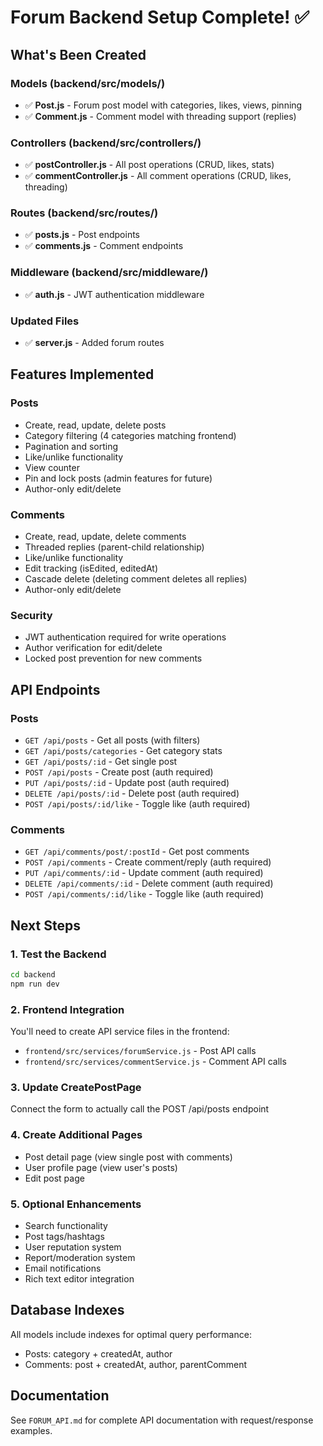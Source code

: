 # Forum Backend Setup Complete! ✅

## What's Been Created

### Models (backend/src/models/)

- ✅ **Post.js** - Forum post model with categories, likes, views, pinning
- ✅ **Comment.js** - Comment model with threading support (replies)

### Controllers (backend/src/controllers/)

- ✅ **postController.js** - All post operations (CRUD, likes, stats)
- ✅ **commentController.js** - All comment operations (CRUD, likes, threading)

### Routes (backend/src/routes/)

- ✅ **posts.js** - Post endpoints
- ✅ **comments.js** - Comment endpoints

### Middleware (backend/src/middleware/)

- ✅ **auth.js** - JWT authentication middleware

### Updated Files

- ✅ **server.js** - Added forum routes

## Features Implemented

### Posts

- Create, read, update, delete posts
- Category filtering (4 categories matching frontend)
- Pagination and sorting
- Like/unlike functionality
- View counter
- Pin and lock posts (admin features for future)
- Author-only edit/delete

### Comments

- Create, read, update, delete comments
- Threaded replies (parent-child relationship)
- Like/unlike functionality
- Edit tracking (isEdited, editedAt)
- Cascade delete (deleting comment deletes all replies)
- Author-only edit/delete

### Security

- JWT authentication required for write operations
- Author verification for edit/delete
- Locked post prevention for new comments

## API Endpoints

### Posts

- `GET /api/posts` - Get all posts (with filters)
- `GET /api/posts/categories` - Get category stats
- `GET /api/posts/:id` - Get single post
- `POST /api/posts` - Create post (auth required)
- `PUT /api/posts/:id` - Update post (auth required)
- `DELETE /api/posts/:id` - Delete post (auth required)
- `POST /api/posts/:id/like` - Toggle like (auth required)

### Comments

- `GET /api/comments/post/:postId` - Get post comments
- `POST /api/comments` - Create comment/reply (auth required)
- `PUT /api/comments/:id` - Update comment (auth required)
- `DELETE /api/comments/:id` - Delete comment (auth required)
- `POST /api/comments/:id/like` - Toggle like (auth required)

## Next Steps

### 1. Test the Backend

```bash
cd backend
npm run dev
```

### 2. Frontend Integration

You'll need to create API service files in the frontend:

- `frontend/src/services/forumService.js` - Post API calls
- `frontend/src/services/commentService.js` - Comment API calls

### 3. Update CreatePostPage

Connect the form to actually call the POST /api/posts endpoint

### 4. Create Additional Pages

- Post detail page (view single post with comments)
- User profile page (view user's posts)
- Edit post page

### 5. Optional Enhancements

- Search functionality
- Post tags/hashtags
- User reputation system
- Report/moderation system
- Email notifications
- Rich text editor integration

## Database Indexes

All models include indexes for optimal query performance:

- Posts: category + createdAt, author
- Comments: post + createdAt, author, parentComment

## Documentation

See `FORUM_API.md` for complete API documentation with request/response examples.
